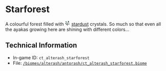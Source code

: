 # Starforest

A colourful forest filled with <img src="https://raw.githubusercontent.com/Ceterai/Enternia/main/items/generic/crafting/ct_stardust.png" alt="Stardust icon" loading="lazy" width="auto" height="16px"/> [stardust](https://ceterai.github.io/MyEnternia/Wiki/Stardust) crystals. So much so that even all the ayakas growing here are shining with different colors...

## Technical Information

- In-game ID: `ct_alterash_starforest`
- File: [`/biomes/alterash/antorash/ct_alterash_starforest.biome`](https://github.com/Ceterai/Enternia/blob/main/biomes/alterash/antorash/ct_alterash_starforest.biome)
